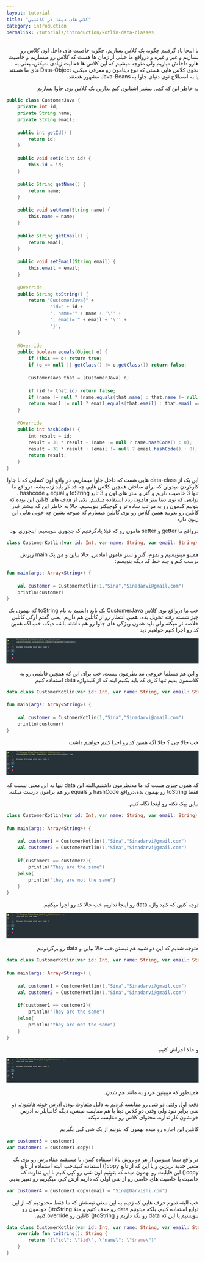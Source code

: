 ```yaml
---
layout: tutorial
title: "کلاس های دیتا در کاتلین"
category: introduction
permalink: /tutorials/introduction/kotlin-data-classes
---
```



<div dir="rtl" markdown="1">



تا اینجا یاد گرفتیم چگونه یک کلاس بسازیم، چگونه خاصیت های داخل اون کلاس رو بسازیم و غیر و غیره و درواقع ما خیلی از زمان ها هست که کلاس رو میسازیم و خاصیت هارو داخلش میاریم ولی متوجه میشیم که این کلاس ها فعالیت زیادی نمیکنن، یعنی به نحوی کلاس هایی هستن که نوع دیتامون رو معرفی میکنن، Data-Object های ما هستند یا به اصطلاح توی دنیای جاوا به Java-Beans مشهور هستند.

به خاطر این که کمی بیشتر اشناتون کنم بذارین یک کلاس توی جاوا بسازیم

</div>

```java
public class CustomerJava {
    private int id;
    private String name;
    private String email;

    public int getId() {
        return id;
    }

    public void setId(int id) {
        this.id = id;
    }

    public String getName() {
        return name;
    }

    public void setName(String name) {
        this.name = name;
    }

    public String getEmail() {
        return email;
    }

    public void setEmail(String email) {
        this.email = email;
    }

    @Override
    public String toString() {
        return "CustomerJava{" +
                "id=" + id +
                ", name='" + name + '\'' +
                ", email='" + email + '\'' +
                '}';
    }

    @Override
    public boolean equals(Object o) {
        if (this == o) return true;
        if (o == null || getClass() != o.getClass()) return false;

        CustomerJava that = (CustomerJava) o;

        if (id != that.id) return false;
        if (name != null ? !name.equals(that.name) : that.name != null) return false;
        return email != null ? email.equals(that.email) : that.email == null;
    }

    @Override
    public int hashCode() {
        int result = id;
        result = 31 * result + (name != null ? name.hashCode() : 0);
        result = 31 * result + (email != null ? email.hashCode() : 0);
        return result;
    }
}
```

<div dir="rtl" markdown="1">

این یک از data-class هایی هست که داخل جاوا میسازیم، در واقع اون کسایی که با جاوا کارکردن میدونن که برای ساختن همچین کلاس هایی چه قد کر باید زده بشه، درواقع ما تنها 3 خاصیت داریم و گتر و ستر های اون و 3 تابع toString و equal و hashcode . توابعی که توی دیتا بینز هامون زیاد استفاده میکنیم. یکی از هدف های کاتلین این بوده که بتونیم کدمون رو به مراتب ساده تر و کوچیکتر بنویسیم. حالا به خاطر این که بیشتر قدر کاتلین رو بدونید همین کلاس رو توی کاتلین میسازم که متوجه بشین چه خوبی هایی این زبون داره

درواقع ما getter و setter هامون رو که قبلا یادگرفتیم ک چجوری بنویسیم، اینجوری بود

</div>

```kotlin
class CustomerKotlin(var id: Int, var name: String, var email: String)
```

<div dir="rtl" markdown="1">

همینو مینویسیم و تموم، گتر و ستر هامون امادس. حالا بیاین و من یک main زیرش درست کنم و چند خط کد دیگه بنویسم:

</div>

```kotlin
fun main(args: Array<String>) {

    val customer = CustomerKotlin(1,"Sina","Sinadarvi@gmail.com")
    println(customer)
}
```

<div dir="rtl" markdown="1">

خب ما درواقع توی کلاس CustomerJava یک تابع داشتیم به نام toString که بهمون یک چیز شسته رفته تحویل بده، همین انتظار رو از کاتلین هم داریم، یعنی گفتم اوکی کاتلین خلاصه تر میکنه ولی باید همون ویژگی های جاوا رو هم داشته باشه دیگه، خب اگه همین کد رو اجرا کنیم خواهیم دید

<img src="./result-1.PNG" />

و این هم مسلما خروجی مد نظرمون نیست. خب برای این که همچین قابلیتی رو به کلاسمون بدیم تنها کاری که باید بکنیم اینه که از کلیدواژه data استفاده کنیم

</div>

```kotlin
data class CustomerKotlin(var id: Int, var name: String, var email: String)

fun main(args: Array<String>) {

    val customer = CustomerKotlin(1,"Sina","Sinadarvi@gmail.com")
    println(customer)
}
```

<div dir="rtl" markdown="1">

خب حالا چی ؟ حالا اگه همین کد رو اجرا کنیم خواهیم داشت

<img src="./result-2.PNG" />

که همون چیزی هست که ما مدنظرمون داشتیم.البته این data تنها به این معنی نیست که فقط toString رو بهمون بده،درواقع hashCode و equals رو هم برامون درست میکنه.

بیاین ییک نکته رو اینجا نگاه کنیم.


</div>

```kotlin
class CustomerKotlin(var id: Int, var name: String, var email: String)

fun main(args: Array<String>) {

    val customer1 = CustomerKotlin(1,"Sina","Sinadarvi@gmail.com")
    val customer2 = CustomerKotlin(1,"Sina","Sinadarvi@gmail.com")

    if(customer1 == customer2){
        println("They are the same")
    }else{
        println("they are not the same")
    }
}
```

<div dir="rtl" markdown="1">

توجه کنین که کلید واژه data رو اینجا نداریم.خب حالا کد رو اجرا میکنیم.

<img src="./result-3.PNG" />

متوجه شدیم که این دو شبیه هم نیستن.خب حالا بیاین و data رو برگردونیم

</div>

```kotlin
data class CustomerKotlin(var id: Int, var name: String, var email: String)

fun main(args: Array<String>) {

    val customer1 = CustomerKotlin(1,"Sina","Sinadarvi@gmail.com")
    val customer2 = CustomerKotlin(1,"Sina","Sinadarvi@gmail.com")

    if(customer1 == customer2){
        println("They are the same")
    }else{
        println("they are not the same")
    }
}
```

<div dir="rtl" markdown="1">

و حالا اجراش کنیم

<img src="./result-4.PNG" />

همینطور که میبینین هردو به مانند هم شدن.

دفعه اول وقتی دو شی رو مقایسه کردیم به دلیل متفاوت بودن آدرس خونه هاشون، دو شی برابر نبود ولی وقتی دو کلاس دیتا با هم مقایسه میشن، دیگه کامپایلر به ادرس خونشون کار نداره، محتوای کلاس رو مقایسه میکنه.

کاتلین این اجازه رو میده بهمون که بتونیم از یک شی کپی بگیریم

</div>

```kotlin
var customer3 = customer1
var customer4 = customer1.copy()
```

<div dir="rtl" markdown="1">

در واقع شما میتونین از هر دو روش بالا استفاده کنین، یا مستقیم مقادیرش رو توی یک متغیر جدید بریزین و یا این که از تابع copy() استفاده کنید.خب البته استفاده از تابع copy() این قابلیت رو بهمون میده که بتونیم اون شی رو کپی کنیم با این تفاوت که خاصیت یا خاصیت های خاصی رو از شی اولی که داریم ازش کپی میگیریم رو تغییر بدیم.

</div>

```kotlin
var customer4 = customer1.copy(email = "Sina@Darvishi.com")
```

<div dir="rtl" markdown="1">

خب البته تموم حرف هایی که زدیم به این معنی نیستش که ما فقط محدودیم که از این توابع استفاده کنیم، بلکه میتونیم data رو حذف کنیم و مثلا toString() خودمون رو بنویسیم یا این که data رو نگه داریم و toString() کاتلین رو override کنیم.

</div>

```kotlin
data class CustomerKotlin(var id: Int, var name: String, var email: String){
    override fun toString(): String {
        return "{\"id\": \"$id\", \"name\": \"$name\"}"
    }
}
```
